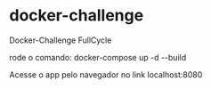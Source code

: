 # docker-challenge
Docker-Challenge FullCycle

rode o comando: docker-compose up -d --build

Acesse o app pelo navegador no link localhost:8080
